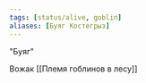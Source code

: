 ```yaml
---
tags: [status/alive, goblin]
aliases: [Буяг Костегрыз]
---
```


"Буяг"

Вожак [[Племя гоблинов в лесу]]

